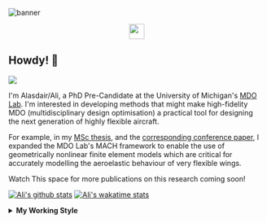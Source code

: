 <!--
# Welcome to Ali's github profile


-->

![banner](https://raw.githubusercontent.com/A-Gray-94/A-Gray-94/main/Images/GitHubProfileBanner.png)
<p align='center'>
<a href="https://www.linkedin.com/in/alasdaircgray/"><img height="30" src="https://github.com/WaylonWalker/WaylonWalker/blob/main/icon/linkedin.png?raw=true"></a>
</p>

## Howdy! 👋

![](https://komarev.com/ghpvc/?username=A-Gray-94&color=blue)

I'm Alasdair/Ali, a PhD Pre-Candidate at the University of Michigan's [MDO Lab](http://mdolab.engin.umich.edu).
I'm interested in developing methods that might make high-fidelity MDO (multidisciplinary design optimisation) a practical tool for designing the next generation of highly flexible aircraft.

For example, in my [MSc thesis](http://resolver.tudelft.nl/uuid:1a6b5001-d213-40d9-bc2c-5e831eda527d), and the [corresponding conference paper](https://www.researchgate.net/publication/348242101_Geometrically_Nonlinear_High-fidelity_Aerostructural_Optimization_for_Highly_Flexible_Wings), I expanded the MDO Lab's MACH framework to enable the use of geometrically nonlinear finite element models which are critical for accurately modelling the aeroelastic behaviour of very flexible wings.

Watch This space for more publications on this research coming soon!

<!--
**A-Gray-94/A-Gray-94** is a ✨ _special_ ✨ repository because its `README.md` (this file) appears on your GitHub profile.

Here are some ideas to get you started:

- 🔭 I’m currently working on ...
- 🌱 I’m currently learning ...
- 👯 I’m looking to collaborate on ...
- 🤔 I’m looking for help with ...
- 💬 Ask me about ...
- 📫 How to reach me: ...
- 😄 Pronouns: ...
- ⚡ Fun fact: ...
-->


[![Ali's github stats](https://github-readme-stats.vercel.app/api?username=A-Gray-94)](https://github.com/anuraghazra/github-readme-stats)
[![Ali's wakatime stats](https://github-readme-stats.vercel.app/api/wakatime?username=ACGray)](https://github.com/anuraghazra/github-readme-stats)


<details>
  <summary>
    <strong>My Working Style</strong>
  </summary>
  
  <!--START_SECTION:waka-->
![Lines of code](https://img.shields.io/badge/From%20Hello%20World%20I%27ve%20Written-4.3%20million%20lines%20of%20code-blue)

**I'm an Early 🐤** 

```text
🌞 Morning    39 commits     █████░░░░░░░░░░░░░░░░░░░░   20.42% 
🌆 Daytime    66 commits     ████████░░░░░░░░░░░░░░░░░   34.55% 
🌃 Evening    78 commits     ██████████░░░░░░░░░░░░░░░   40.84% 
🌙 Night      8 commits      █░░░░░░░░░░░░░░░░░░░░░░░░   4.19%

```
📅 **I'm Most Productive on Friday** 

```text
Monday       31 commits     ████░░░░░░░░░░░░░░░░░░░░░   16.23% 
Tuesday      21 commits     ██░░░░░░░░░░░░░░░░░░░░░░░   10.99% 
Wednesday    30 commits     ████░░░░░░░░░░░░░░░░░░░░░   15.71% 
Thursday     38 commits     █████░░░░░░░░░░░░░░░░░░░░   19.9% 
Friday       46 commits     ██████░░░░░░░░░░░░░░░░░░░   24.08% 
Saturday     12 commits     █░░░░░░░░░░░░░░░░░░░░░░░░   6.28% 
Sunday       13 commits     █░░░░░░░░░░░░░░░░░░░░░░░░   6.81%

```


📊 **This Week I Spent My Time On** 

```text
💬 Programming Languages: 
Python                   26 hrs 38 mins      ██████████████░░░░░░░░░░░   58.63% 
Other                    15 hrs 58 mins      ████████░░░░░░░░░░░░░░░░░   35.17% 
Bash                     1 hr 23 mins        ░░░░░░░░░░░░░░░░░░░░░░░░░   3.06% 
Markdown                 31 mins             ░░░░░░░░░░░░░░░░░░░░░░░░░   1.15% 
TeX                      30 mins             ░░░░░░░░░░░░░░░░░░░░░░░░░   1.13%

🔥 Editors: 
VS Code                  38 hrs 11 mins      █████████████████████░░░░   84.07% 
Sublime Text             7 hrs 14 mins       ████░░░░░░░░░░░░░░░░░░░░░   15.93%

🐱‍💻 Projects: 
ACGray-AE588Project      28 hrs 18 mins      ███████████████░░░░░░░░░░   62.33% 
AE510-FEM                7 hrs 27 mins       ████░░░░░░░░░░░░░░░░░░░░░   16.43% 
Unknown Project          5 hrs 53 mins       ███░░░░░░░░░░░░░░░░░░░░░░   12.97% 
private-MACH-tutorial    1 hr 17 mins        ░░░░░░░░░░░░░░░░░░░░░░░░░   2.83% 
AE588-MDO                36 mins             ░░░░░░░░░░░░░░░░░░░░░░░░░   1.35%

💻 Operating System: 
Linux                    45 hrs 25 mins      █████████████████████████   100.0%

```

**I Mostly Code in Python** 

```text
Python                   7 repos             ████████████░░░░░░░░░░░░░   50.0% 
TeX                      2 repos             ███░░░░░░░░░░░░░░░░░░░░░░   14.29% 
HTML                     1 repo              █░░░░░░░░░░░░░░░░░░░░░░░░   7.14% 
C++                      1 repo              █░░░░░░░░░░░░░░░░░░░░░░░░   7.14% 
MATLAB                   1 repo              █░░░░░░░░░░░░░░░░░░░░░░░░   7.14%

```


**Timeline**

![Chart not found](https://raw.githubusercontent.com/A-Gray-94/A-Gray-94/main/charts/bar_graph.png) 


<!--END_SECTION:waka-->
</details>
